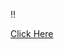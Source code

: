!!

<a href="https://jaydhumal23.github.io/Move_It-Website/" rel="noopener" target="_blank">Click Here</a>
